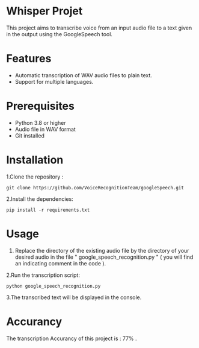 # Whisper Projet

This project aims to transcribe voice from an input audio file to a text given in the output using the GoogleSpeech tool.

# Features

- Automatic transcription of WAV audio files to plain text.
- Support for multiple languages.

# Prerequisites

- Python 3.8 or higher
- Audio file in WAV format
- Git installed

# Installation 

1.Clone the repository :


    git clone https://github.com/VoiceRecognitionTeam/googleSpeech.git  


2.Install the dependencies:

   
    pip install -r requirements.txt

    
# Usage

1. Replace the directory of the existing audio file by the directory of your desired audio in the file " google_speech_recognition.py " ( you will find an indicating comment in the code ).
     
2.Run the transcription script:


    python google_speech_recognition.py


3.The transcribed text will be displayed in the console.

# Accurancy

The transcription Accurancy of this project is :  77% .
